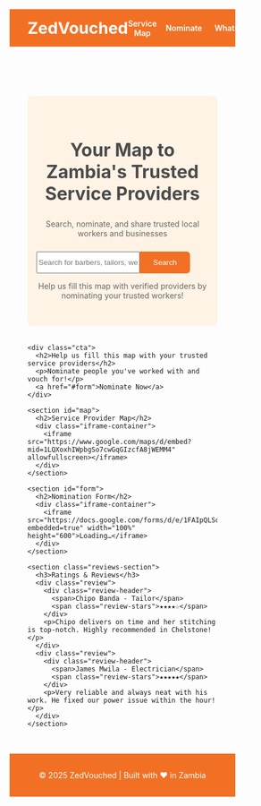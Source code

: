 <!DOCTYPE html>
<html lang="en">
<head>
  <meta charset="UTF-8" />
  <meta name="viewport" content="width=device-width, initial-scale=1.0" />
  <title>ZedVouched</title>
  <link href="https://fonts.googleapis.com/css2?family=Inter:wght@400;600&display=swap" rel="stylesheet" />
  <script src="https://kit.fontawesome.com/a076d05399.js" crossorigin="anonymous"></script>
  <style>
    * {
      box-sizing: border-box;
    }

    body {
      margin: 0;
      font-family: 'Inter', sans-serif;
      background-color: #fff9f3;
      color: #333;
    }

    header {
      background-color: #f27024;
      padding: 1rem 2rem;
      color: white;
      display: flex;
      justify-content: space-between;
      align-items: center;
    }

    header h1 {
      margin: 0;
      font-size: 1.8rem;
    }

    nav {
      display: flex;
      gap: 1rem;
    }

    nav a {
      color: white;
      text-decoration: none;
      font-weight: 600;
      display: flex;
      align-items: center;
      gap: 0.4rem;
    }

    main {
      padding: 2rem;
    }

    .cta {
      background-color: #f9e6d5;
      padding: 1.5rem;
      border-radius: 10px;
      text-align: center;
      margin-bottom: 2rem;
    }

    .cta h2 {
      color: #f27024;
    }

    .cta a {
      display: inline-block;
      margin-top: 1rem;
      background-color: #f27024;
      color: white;
      padding: 0.75rem 1.5rem;
      text-decoration: none;
      border-radius: 5px;
      font-weight: bold;
    }

    .iframe-container {
      position: relative;
      overflow: hidden;
      padding-top: 56.25%;
    }

    iframe {
      position: absolute;
      top: 0;
      left: 0;
      width: 100%;
      height: 100%;
      border: none;
    }

    .search-hero {
      background-color: #fff3e5;
      padding: 2rem 1rem;
      text-align: center;
      border-radius: 8px;
      margin-bottom: 2rem;
    }

    .search-hero h2 {
      font-size: 2rem;
      font-weight: bold;
      color: #4a4a4a;
    }

    .search-hero p {
      color: #666;
      margin-top: 0.5rem;
    }

    .search-hero form {
      margin-top: 1.5rem;
      max-width: 600px;
      margin-left: auto;
      margin-right: auto;
      display: flex;
    }

    .search-hero input[type="text"] {
      flex-grow: 1;
      padding: 0.75rem 1rem;
      border: 1px solid #ccc;
      border-radius: 0.375rem 0 0 0.375rem;
    }

    .search-hero button {
      background-color: #f27024;
      color: white;
      padding: 0.75rem 1.5rem;
      border: none;
      border-radius: 0 0.375rem 0.375rem 0;
      cursor: pointer;
    }

    .search-hero button:hover {
      background-color: #d65f1c;
    }

    .reviews-section {
      padding: 2rem 1rem;
      margin-top: 2rem;
      background-color: #f2f2f2;
      border-radius: 8px;
      max-width: 800px;
      margin-left: auto;
      margin-right: auto;
    }

    .reviews-section h3 {
      font-size: 1.5rem;
      font-weight: 600;
      color: #333;
      margin-bottom: 1rem;
    }

    .review {
      background-color: white;
      padding: 1rem;
      border-radius: 5px;
      margin-bottom: 1rem;
      box-shadow: 0 2px 5px rgba(0, 0, 0, 0.05);
    }

    .review-header {
      display: flex;
      justify-content: space-between;
      margin-bottom: 0.5rem;
      font-weight: 600;
    }

    .review-stars {
      color: #fbbf24;
    }

    footer {
      background-color: #f27024;
      color: white;
      padding: 1rem;
      text-align: center;
    }
  </style>
</head>
<body>
  <header>
    <h1>ZedVouched</h1>
    <nav>
      <a href="#map">Service Map</a>
      <a href="#form">Nominate</a>
      <a href="https://wa.me/260978109185" target="_blank"><i class="fab fa-whatsapp" style="color:#25D366;"></i> WhatsApp</a>
    </nav>
  </header>

  <main>
    <div class="search-hero">
      <h2>Your Map to Zambia's Trusted Service Providers</h2>
      <p>Search, nominate, and share trusted local workers and businesses</p>
      <form>
        <input type="text" placeholder="Search for barbers, tailors, welders...">
        <button type="submit">Search</button>
      </form>
      <p class="mt-3 text-sm text-gray-500">Help us fill this map with verified providers by nominating your trusted workers!</p>
    </div>

    <div class="cta">
      <h2>Help us fill this map with your trusted service providers</h2>
      <p>Nominate people you've worked with and vouch for!</p>
      <a href="#form">Nominate Now</a>
    </div>

    <section id="map">
      <h2>Service Provider Map</h2>
      <div class="iframe-container">
        <iframe src="https://www.google.com/maps/d/embed?mid=1LQXoxhIWpbgSo7cwGqGIzcfA8jWEMM4" allowfullscreen></iframe>
      </div>
    </section>

    <section id="form">
      <h2>Nomination Form</h2>
      <div class="iframe-container">
        <iframe src="https://docs.google.com/forms/d/e/1FAIpQLSdSSk0pyKlVLtg6BIvzf9bZuhDBVbVsi8i3lafM7yZu7qVz1A/viewform?embedded=true" width="100%" height="600">Loading…</iframe>
      </div>
    </section>

    <section class="reviews-section">
      <h3>Ratings & Reviews</h3>
      <div class="review">
        <div class="review-header">
          <span>Chipo Banda - Tailor</span>
          <span class="review-stars">★★★★☆</span>
        </div>
        <p>Chipo delivers on time and her stitching is top-notch. Highly recommended in Chelstone!</p>
      </div>
      <div class="review">
        <div class="review-header">
          <span>James Mwila - Electrician</span>
          <span class="review-stars">★★★★★</span>
        </div>
        <p>Very reliable and always neat with his work. He fixed our power issue within the hour!</p>
      </div>
    </section>
  </main>

  <footer>
    <p>&copy; 2025 ZedVouched | Built with ❤️ in Zambia</p>
  </footer>
</body>
</html>


